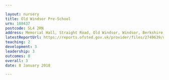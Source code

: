 ```yaml
---

layout: nursery
title: Old Windsor Pre-School
urn: 108437
postcode: SL4 2RN
address: Memorial Hall, Straight Road, Old Windsor, Windsor, Berkshire, SL4 2RN
latestReportUrl: https://reports.ofsted.gov.uk/provider/files/2749639/urn/108437.pdf
teaching: 2
development: 3
leadership: 3
outcomes: 0
overall: 3
date: 8 January 2018

---
```

